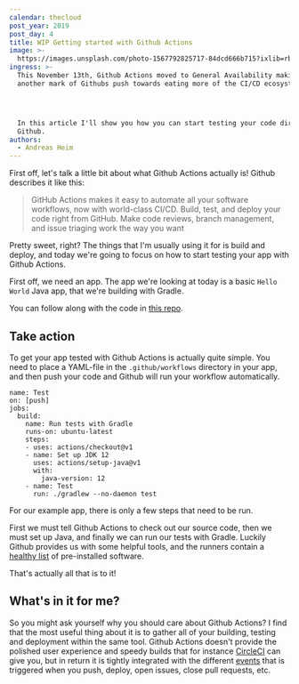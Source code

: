 ```yaml
---
calendar: thecloud
post_year: 2019
post_day: 4
title: WIP Getting started with Github Actions
image: >-
  https://images.unsplash.com/photo-1567792825717-84dcd666b715?ixlib=rb-1.2.1&ixid=eyJhcHBfaWQiOjEyMDd9&auto=format&fit=crop&w=1950&q=80
ingress: >-
  This November 13th, Github Actions moved to General Availability making
  another mark of Githubs push towards eating more of the CI/CD ecosystem.




  In this article I'll show you how you can start testing your code directly in
  Github.
authors:
  - Andreas Heim
---
```

First off, let's talk a little bit about what Github Actions actually is! Github describes it like this: 
> GitHub Actions makes it easy to automate all your software workflows, now with world-class CI/CD. Build, test, and deploy your code right from GitHub. Make code reviews, branch management, and issue triaging work the way you want

Pretty sweet, right? The things that I'm usually using it for is build and deploy, and today we're going to focus on how to start testing your app with Github Actions.

First off, we need an app. The app we're looking at today is a basic `Hello World` Java app, that we're building with Gradle.

You can follow along with the code in [this repo](https://github.com/heim/gh-actions-example).

## Take action

To get your app tested with Github Actions is actually quite simple. You need to place a YAML-file in the `.github/workflows` directory in your app, and then push your code and Github will run your workflow automatically.


```
name: Test
on: [push]
jobs:
  build:
    name: Run tests with Gradle
    runs-on: ubuntu-latest
    steps:
    - uses: actions/checkout@v1
    - name: Set up JDK 12
      uses: actions/setup-java@v1
      with:
        java-version: 12
    - name: Test
      run: ./gradlew --no-daemon test
```


For our example app, there is only a few steps that need to be run.

First we must tell Github Actions to check out our source code, then we must set up Java, and finally we can run our tests with Gradle. Luckily Github provides us with some helpful tools, and the runners contain a [healthy list](https://help.github.com/en/actions/automating-your-workflow-with-github-actions/software-installed-on-github-hosted-runners) of pre-installed software.

That's actually all that is to it!

## What's in it for me?

So you might ask yourself why you should care about Github Actions? I find that the most useful thing about it is to gather all of your building, testing and deployment within the same tool. Github Actions doesn't provide the polished user experience and speedy builds that for instance [CircleCI](https://circleci.com) can give you, but in return it is tightly integrated with the different [events](https://help.github.com/en/actions/automating-your-workflow-with-github-actions/events-that-trigger-workflows) that is triggered when you push, deploy, open issues, close pull requests, etc.

